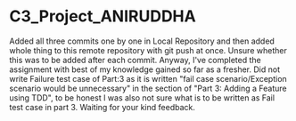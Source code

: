 # C3_Project_ANIRUDDHA

Added all three commits one by one in Local Repository and then added whole thing to this remote repository with git push at once. 
Unsure whether this was to be added after each commit. Anyway, I've completed the assignment with best of my knowledge gained so far as a fresher. 
Did not write Failure test case of Part:3 as it is written "fail case scenario/Exception scenario would be unnecessary" in the section of "Part 3: Adding a Feature using TDD", to be honest I was also not sure what is to be written as Fail test case in part 3. Waiting for your kind feedback.
